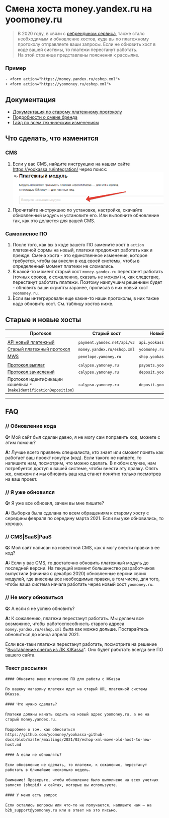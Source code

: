 <!--
...
-->

Смена хоста money.yandex.ru на yoomoney.ru
==========================================

> В 2020 году, в связи с [ребрендином сервиса](https://yoomoney.ru/page?id=536896), также стало необходимым и обновление хостов, куда вы по платежному протоколу отправляете ваши запросы. Если не обновить хост в коде вашей системы, то платежи перестанут работать.  
> На этой странице представлены пояснения к рассылке.

### Пример

```
- <form action="https://money.yandex.ru/eshop.xml">
+ <form action="https://yoomoney.ru/eshop.xml">
```

## Документация

* [Документация по старому платежному протоколу](https://yookassa.ru/docs/payment-solution)
* [Подробности о смене бренда](https://new.yookassa.ru/)
* [Гайд по всем техническим изменениям](https://yoomoney.ru/i/html-letters/Tech_Guide_2020_kassa_rus.pdf)


## Что сделать, что изменится

### CMS

1. Если у вас CMS, найдите инструкцию на нашем сайте https://yookassa.ru/integration/ через поиск:  
![image](/i/how-to-find-yookassa-cms-module.png)
2. Прочитайте инструкцию по установке, настройке, скачайте обновленный модуль и установите его. Или выполните обновление так, как это делается для вашей CMS.

### Cамописное ПО

1. После того, как вы в коде вашего ПО замените хост в `action` платежной формы на новый, платежи продолжат работать как и прежде. Смена хоста - это единственное изменение, которое требуется, чтобы вы внесли в код своей системы, чтобы в определенный момент платежи не сломались.
2. В какой-то момент старый хост `money.yandex.ru` перестанет работать (точных сроков, к сожалению, сказать не можем) и, как следствие, перестанут работать платежи. Поэтому наилучшим решением будет - обновить ваши скрипты заранее, прописав в них новый хост `yoomoney.ru`.
3. Если вы интегрировали еще какие-то наши протоколы, в них также надо обновить хост. См. таблицу хостов ниже.

<!-- ### Как протестировать
> вводный текст
> 
1. пункты
#### N.B.
...
-->

## Старые и новые хосты

| Протокол | Старый хост | Новый хост |
| -------- | ----------- | ---------- |
|  |
| [API новый платежный](https://yookassa.ru/developers/using-api/basics) | `payment.yandex.net/api/v3` | `api.yookassa.ru/v3/` |
| [Старый платежный протокол](https://yookassa.ru/docs/payment-solution) | `money.yandex.ru/eshop.xml` | `yoomoney.ru/eshop.xml`
| [MWS](https://yookassa.ru/docs/payment-solution/payment-management/basics) | `penelope.yamoney.ru` | `shop.yookassa.ru` |
|  |
| [Протокол выплат](https://yookassa.ru/docs/payouts) | `calypso.yamoney.ru` | `payouts.yookassa.ru` |
| [Протокол зачислений](https://yoomoney.ru/docs/depositions) | `calypso.yamoney.ru` | `deposit.yoomoney.ru` |
| Протокол идентификации кошелька `*` (`makeIdentificationDeposition`) | `calypso.yamoney.ru` | `deposit.yoomoney.ru` |

---

## FAQ

### // Обновление кода

**Q:** Мой сайт был сделан давно, я не могу сам поправить код, можете с этим помочь?

**A:** Лучше всего привлечь специалиста, кто знает или сможет понять как работает ваш проект изнутри (код). Если такого не найдете, то напишите нам, посмотрим, что можно сделать. В любом случае, нам потребуется доступ к вашей системе, чтобы внести эту правку. Опять же, сможем ли мы обновить ваш код станет понятно только посмотрев на ваш проект.

### // Я уже обновился

**Q:** Я уже все обновил, зачем вы мне пишите?

**A:** Выборка была сделана по всем обращениям к старому хосту с середины февраля по середину марта 2021. Если вы уже обновились, то хорошо.

### // CMS|SaaS|PaaS

**Q:** Мой сайт написан на известной CMS, как я могу внести правки в ее код?

**A:** Если у вас CMS, то достаточно обновить платежный модуль до последней версии. На текущий момент большинство разработчиков выпустили (начиная с декабря 2020) обновленные версии своих модулей, где внесены все необходимые правки, в том числе, для того, чтобы ваша система начала работать через новый хост `yoomoney.ru`.

### // Не могу обновиться

**Q:** А если я не успею обновить?

**A:** К сожалению, платежи перестанут работать. Мы делаем все возможное, чтобы работоспособность старого адреса `money.yandex.ru/eshop.xml` была как можно дольше. Постарайтесь обновиться до конца апреля 2021.

Если все-таки платежи перестанут работать, посмотрите на решение "[Выставление счетов из ЛК ЮKassa](https://yookassa.ru/docs/support/merchant/payments/invoicing)". Оно будет работать всегда вне ПО вашего сайта.

### Текст рассылки

```
#### Обновите ваше платежное ПО для работы с ЮKassa

По вашему магазину платежи идут на старый URL платежной системы ЮKassa.

#### Что нужно сделать?

Платежи должны начать ходить на новый адрес yoomoney.ru, а не на старый money.yandex.ru.

Подробнее о том, как обновиться
https://github.com/yoomoney/yookassa-github-docs/blob/master/mailings/2021/03/eshop-xml-move-old-host-to-new-host.md

#### А если не обновлять?

Если обновление не сделать, то платежи, к сожалению, перестанут работать в ближайшие несколько недель.

Внимание! Проверьте, чтобы обновление было выполнено на всех учетных записях (shopid) и сайтах, которые вы используете.

#### У меня есть вопрос

Если остались вопросы или что-то не получается, напишите нам — на b2b_support@yoomoney.ru или в ответ на это письмо.
```
